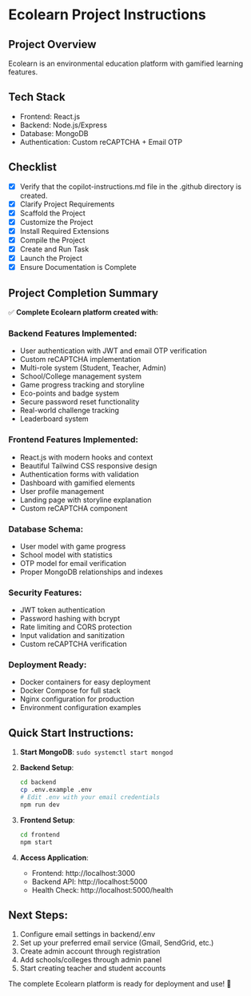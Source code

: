 # Ecolearn Project Instructions

## Project Overview
Ecolearn is an environmental education platform with gamified learning features.

## Tech Stack
- Frontend: React.js
- Backend: Node.js/Express
- Database: MongoDB
- Authentication: Custom reCAPTCHA + Email OTP

## Checklist
- [x] Verify that the copilot-instructions.md file in the .github directory is created.
- [x] Clarify Project Requirements
- [x] Scaffold the Project
- [x] Customize the Project
- [x] Install Required Extensions
- [x] Compile the Project
- [x] Create and Run Task
- [x] Launch the Project
- [x] Ensure Documentation is Complete

## Project Completion Summary

✅ **Complete Ecolearn platform created with:**

### Backend Features Implemented:
- User authentication with JWT and email OTP verification
- Custom reCAPTCHA implementation
- Multi-role system (Student, Teacher, Admin)
- School/College management system
- Game progress tracking and storyline
- Eco-points and badge system
- Secure password reset functionality
- Real-world challenge tracking
- Leaderboard system

### Frontend Features Implemented:
- React.js with modern hooks and context
- Beautiful Tailwind CSS responsive design
- Authentication forms with validation
- Dashboard with gamified elements
- User profile management
- Landing page with storyline explanation
- Custom reCAPTCHA component

### Database Schema:
- User model with game progress
- School model with statistics
- OTP model for email verification
- Proper MongoDB relationships and indexes

### Security Features:
- JWT token authentication
- Password hashing with bcrypt
- Rate limiting and CORS protection
- Input validation and sanitization
- Custom reCAPTCHA verification

### Deployment Ready:
- Docker containers for easy deployment
- Docker Compose for full stack
- Nginx configuration for production
- Environment configuration examples

## Quick Start Instructions:

1. **Start MongoDB**: `sudo systemctl start mongod`

2. **Backend Setup**:
   ```bash
   cd backend
   cp .env.example .env
   # Edit .env with your email credentials
   npm run dev
   ```

3. **Frontend Setup**:
   ```bash
   cd frontend  
   npm start
   ```

4. **Access Application**:
   - Frontend: http://localhost:3000
   - Backend API: http://localhost:5000
   - Health Check: http://localhost:5000/health

## Next Steps:
1. Configure email settings in backend/.env
2. Set up your preferred email service (Gmail, SendGrid, etc.)
3. Create admin account through registration
4. Add schools/colleges through admin panel
5. Start creating teacher and student accounts

The complete Ecolearn platform is ready for deployment and use! 🌱